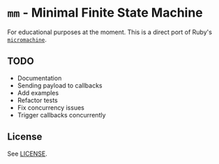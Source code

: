# `mm` - Minimal Finite State Machine
For educational purposes at the moment. This is a direct port of Ruby's [`micromachine`](https://github.com/soveran/micromachine).

## TODO
* Documentation
* Sending payload to callbacks
* Add examples
* Refactor tests
* Fix concurrency issues
* Trigger callbacks concurrently

## License
See [LICENSE](LICENSE).

